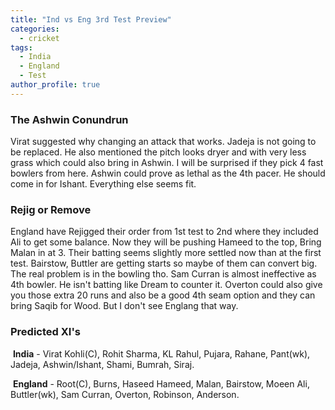 ```yaml
---
title: "Ind vs Eng 3rd Test Preview"
categories:
  - cricket
tags:
  - India
  - England
  - Test
author_profile: true
---
```


### The Ashwin Conundrun
Virat suggested why changing an attack that works. Jadeja is not going to be replaced. He also mentioned the pitch looks dryer and with very less grass which could also bring in Ashwin. I will be surprised if they pick 4 fast bowlers from here. Ashwin could prove as lethal as the 4th pacer. He should come in for Ishant. Everything else seems fit.

### Rejig or Remove
England have Rejigged their order from 1st test to 2nd where they included Ali to get some balance. Now they will be pushing Hameed to the top, Bring Malan in at 3. Their batting seems slightly more settled now than at the first test. Bairstow, Buttler are getting starts so maybe of them can convert big. The real problem is in the bowling tho. Sam Curran is almost ineffective as 4th bowler. He isn't batting like Dream to counter it. Overton could also give you those extra 20 runs and also be a good 4th seam option and they can bring Saqib for Wood. But I don't see Englang that way. 

### Predicted XI's

​	**India** - Virat Kohli(C), Rohit Sharma, KL Rahul, Pujara, Rahane, Pant(wk), Jadeja, Ashwin/Ishant, Shami, Bumrah, Siraj.

​	**England** - Root(C), Burns, Haseed Hameed, Malan, Bairstow, Moeen Ali, Buttler(wk), Sam Curran, Overton, Robinson, Anderson.